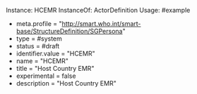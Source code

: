 Instance: HCEMR
InstanceOf: ActorDefinition
Usage: #example
* meta.profile = "http://smart.who.int/smart-base/StructureDefinition/SGPersona"
* type = #system
* status = #draft
* identifier.value = "HCEMR"
* name = "HCEMR"
* title = "Host Country EMR"
* experimental = false
* description = "Host Country EMR"